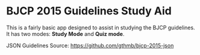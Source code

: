 BJCP 2015 Guidelines Study Aid
==============
This is a fairly basic app designed to assist in studying the BJCP guidelines. It has two modes: **Study Mode** and
**Quiz mode**.

JSON Guidelines Source: https://github.com/gthmb/bjcp-2015-json